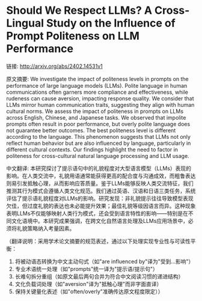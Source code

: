 # Should We Respect LLMs? A Cross-Lingual Study on the Influence of Prompt Politeness on LLM Performance

链接: http://arxiv.org/abs/2402.14531v1

原文摘要:
We investigate the impact of politeness levels in prompts on the performance
of large language models (LLMs). Polite language in human communications often
garners more compliance and effectiveness, while rudeness can cause aversion,
impacting response quality. We consider that LLMs mirror human communication
traits, suggesting they align with human cultural norms. We assess the impact
of politeness in prompts on LLMs across English, Chinese, and Japanese tasks.
We observed that impolite prompts often result in poor performance, but overly
polite language does not guarantee better outcomes. The best politeness level
is different according to the language. This phenomenon suggests that LLMs not
only reflect human behavior but are also influenced by language, particularly
in different cultural contexts. Our findings highlight the need to factor in
politeness for cross-cultural natural language processing and LLM usage.

中文翻译:
本研究探讨了提示语句中的礼貌程度对大型语言模型（LLMs）表现的影响。在人类交流中，礼貌用语通常能获得更高的配合度与沟通成效，而粗鲁表达则易引发抵触心理，从而影响应答质量。鉴于LLMs能够反映人类交流特征，我们推测其行为模式会遵循人类文化规范。我们通过英语、汉语和日语三类任务，系统评估了提示语礼貌程度对LLMs的影响。研究发现：非礼貌提示往往导致模型表现欠佳，但过度礼貌的表达也未必能提升效果；最佳礼貌等级因语言而异。这种现象表明LLMs不仅能够映射人类行为模式，还会受到语言特性的影响——特别是在不同文化语境中。本研究成果强调，在跨文化自然语言处理及LLMs应用场景中，必须将礼貌策略纳入考量因素。

（翻译说明：采用学术论文摘要的规范表述，通过以下处理实现专业性与可读性平衡：
1. 将被动语态转换为中文主动句式（如"are influenced by"译为"受到...影响"）
2. 专业术语统一处理（如"prompts"统一译为"提示语/提示句"）
3. 长难句拆分重组（如原文最后两句合并为符合中文阅读习惯的递进结构）
4. 文化负载词处理（如"aversion"译为"抵触心理"而非字面直译）
5. 保持关键量化表述（如"often/overly"准确传达原文程度限定））
